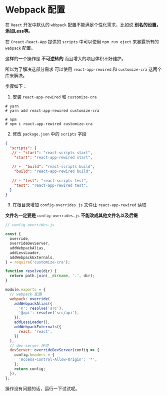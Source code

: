 # Webpack 配置

在 `React` 开发中默认的 `wbbpack` 配置不能满足个性化需求，比如说 **别名的设置，添加Less等。**

在 `Creact-React-App`  提供的 `scripts` 中可以使用 `npm run eject` 来暴露所有的 `webpack` 配置。

这样的一个操作是 **不可逆转的** 而且增大的项目体积不好维护。

所以为了解决这部分需求 可以使用 `react-app-rewired`  和 `customize-cra` 这两个库来解决。

步骤如下：

1. 安装 `react-app-rewired`  和 `customize-cra` 

```shell
# yarn
# yarn add react-app-rewired customize-cra

# npm
# npm i react-app-rewired customize-cra
```

2. 修改 `package.json` 中的 `scripts` 字段

```json
{
  "scripts": {
   // - "start": "react-scripts start",
    "start": "react-app-rewired start",
    
   // -  "build": "react-scripts build",
    "build": "react-app-rewired build",
    
   // - "test": "react-scripts test",
    "test": "react-app-rewired test",
  }
}
```

3. 在根目录增加 `config-overrides.js` 文件让 `react-app-rewired` 读取

**文件名一定要是** `config-overrides.js` **不能改成其他文件名以及后缀**

```js
// config-overrides.js

const {
  override,
  overrideDevServer,
  addWebpackAlias,
  addLessLoader,
  addWebpackExternals,
} = require('customize-cra');

function resolve(dir) {
  return path.join(__dirname, '.', dir);
}

module.exports = {
  // webpack 配置
  webpack: override(
    addWebpackAlias({
      '@': resolve('src'),
      '@api': resolve('src/api'),
    }),
    addLessLoader(),
    addWebpackExternals({
      react: 'react',
    })
  ),
  // dev-server 环境
  devServer: overrideDevServer(config => {
    config.headers = {
      'Access-Control-Allow-Origin': '*',
    };
    return config;
  }),
};
```

操作没有问题的话，运行一下试试呢。